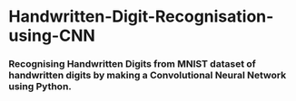 # Handwritten-Digit-Recognisation-using-CNN
### Recognising Handwritten Digits from MNIST dataset of handwritten digits by making a Convolutional Neural Network  using Python.
